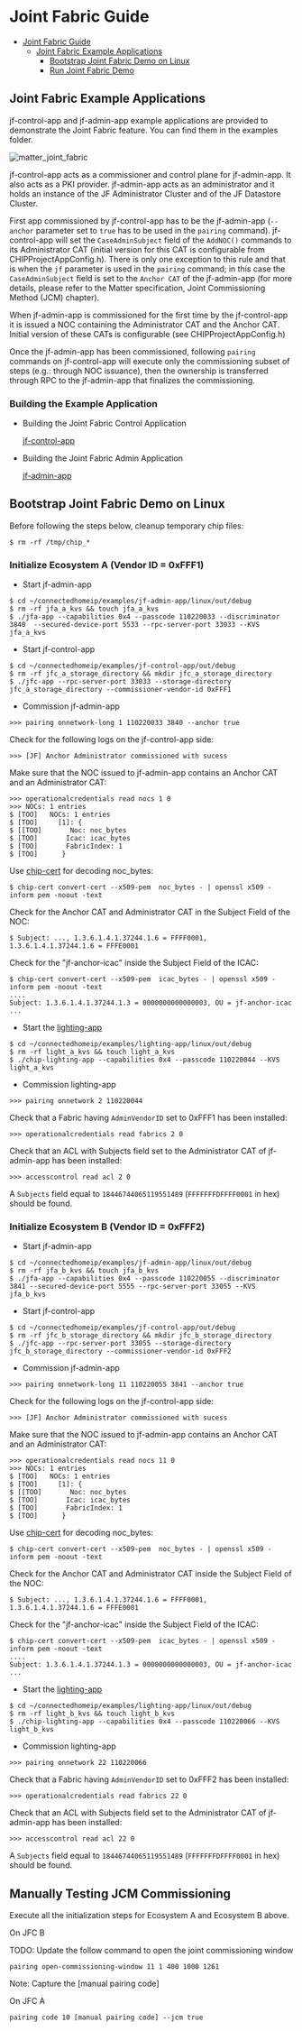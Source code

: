 # Joint Fabric Guide

-   [Joint Fabric Guide](#joint-fabric-guide)
    -   [Joint Fabric Example Applications](#joint-fabric-example-applications)
        -   [Bootstrap Joint Fabric Demo on Linux](#bootstrap-joint-fabric-demo-on-linux)
        -   [Run Joint Fabric Demo](#run-joint-fabric-demo)

## Joint Fabric Example Applications

jf-control-app and jf-admin-app example applications are provided to demonstrate
the Joint Fabric feature. You can find them in the examples folder.

![matter_joint_fabric](images/matter_joint_fabric.png)

jf-control-app acts as a commissioner and control plane for jf-admin-app. It
also acts as a PKI provider. jf-admin-app acts as an administrator and it holds
an instance of the JF Administrator Cluster and of the JF Datastore Cluster.

First app commissioned by jf-control-app has to be the jf-admin-app (`--anchor`
parameter set to `true` has to be used in the `pairing` command). jf-control-app
will set the `CaseAdminSubject` field of the `AddNOC()` commands to its
Administrator CAT (initial version for this CAT is configurable from
CHIPProjectAppConfig.h). There is only one exception to this rule and that is
when the `jf` parameter is used in the `pairing` command; in this case the
`CaseAdminSubject` field is set to the `Anchor CAT` of the jf-admin-app (for
more details, please refer to the Matter specification, Joint Commissioning
Method (JCM) chapter).

When jf-admin-app is commissioned for the first time by the jf-control-app it is
issued a NOC containing the Administrator CAT and the Anchor CAT. Initial
version of these CATs is configurable (see CHIPProjectAppConfig.h)

Once the jf-admin-app has been commissioned, following `pairing` commands on
jf-control-app will execute only the commissioning subset of steps (e.g.:
through NOC issuance), then the ownership is transferred through RPC to the
jf-admin-app that finalizes the commissioning.

### Building the Example Application

-   Building the Joint Fabric Control Application

    [jf-control-app](https://github.com/project-chip/connectedhomeip/tree/master/examples/jf-control-app/README.md)

-   Building the Joint Fabric Admin Application

    [jf-admin-app](https://github.com/project-chip/connectedhomeip/tree/master/examples/jf-admin-app/linux/README.md)

## Bootstrap Joint Fabric Demo on Linux

Before following the steps below, cleanup temporary chip files:

```
$ rm -rf /tmp/chip_*
```

### Initialize Ecosystem A (Vendor ID = 0xFFF1)

-   Start jf-admin-app

```
$ cd ~/connectedhomeip/examples/jf-admin-app/linux/out/debug
$ rm -rf jfa_a_kvs && touch jfa_a_kvs
$ ./jfa-app --capabilities 0x4 --passcode 110220033 --discriminator 3840  --secured-device-port 5533 --rpc-server-port 33033 --KVS jfa_a_kvs
```

-   Start jf-control-app

```
$ cd ~/connectedhomeip/examples/jf-control-app/out/debug
$ rm -rf jfc_a_storage_directory && mkdir jfc_a_storage_directory
$ ./jfc-app --rpc-server-port 33033 --storage-directory jfc_a_storage_directory --commissioner-vendor-id 0xFFF1
```

-   Commission jf-admin-app

```
>>> pairing onnetwork-long 1 110220033 3840 --anchor true
```

Check for the following logs on the jf-control-app side:

```
>>> [JF] Anchor Administrator commissioned with sucess
```

Make sure that the NOC issued to jf-admin-app contains an Anchor CAT and an
Administrator CAT:

```
>>> operationalcredentials read nocs 1 0
>>> NOCs: 1 entries
$ [TOO]   NOCs: 1 entries
$ [TOO]     [1]: {
$ [[TOO]       Noc: noc_bytes
$ [TOO]       Icac: icac_bytes
$ [TOO]       FabricIndex: 1
$ [TOO]      }
```

Use
[chip-cert](https://github.com/project-chip/connectedhomeip/tree/master/src/tools/chip-cert/README.md)
for decoding noc_bytes:

```
$ chip-cert convert-cert --x509-pem  noc_bytes - | openssl x509 -inform pem -noout -text
```

Check for the Anchor CAT and Administrator CAT in the Subject Field of the NOC:

```
$ Subject: ..., 1.3.6.1.4.1.37244.1.6 = FFFF0001, 1.3.6.1.4.1.37244.1.6 = FFFE0001
```

Check for the "jf-anchor-icac" inside the Subject Field of the ICAC:

```
$ chip-cert convert-cert --x509-pem  icac_bytes - | openssl x509 -inform pem -noout -text
....
Subject: 1.3.6.1.4.1.37244.1.3 = 0000000000000003, OU = jf-anchor-icac
...
```

-   Start the
    [lighting-app](https://github.com/project-chip/connectedhomeip/tree/master/examples/lighting-app/linux/README.md)

```
$ cd ~/connectedhomeip/examples/lighting-app/linux/out/debug
$ rm -rf light_a_kvs && touch light_a_kvs
$ ./chip-lighting-app --capabilities 0x4 --passcode 110220044 --KVS light_a_kvs
```

-   Commission lighting-app

```
>>> pairing onnetwork 2 110220044
```

Check that a Fabric having `AdminVendorID` set to 0xFFF1 has been installed:

```
>>> operationalcredentials read fabrics 2 0
```

Check that an ACL with Subjects field set to the Administrator CAT of
jf-admin-app has been installed:

```
>>> accesscontrol read acl 2 0
```

A `Subjects` field equal to `18446744065119551489` (`FFFFFFFDFFFF0001` in hex)
should be found.

### Initialize Ecosystem B (Vendor ID = 0xFFF2)

-   Start jf-admin-app

```
$ cd ~/connectedhomeip/examples/jf-admin-app/linux/out/debug
$ rm -rf jfa_b_kvs && touch jfa_b_kvs
$ ./jfa-app --capabilities 0x4 --passcode 110220055 --discriminator 3841 --secured-device-port 5555 --rpc-server-port 33055 --KVS jfa_b_kvs
```

-   Start jf-control-app

```
$ cd ~/connectedhomeip/examples/jf-control-app/out/debug
$ rm -rf jfc_b_storage_directory && mkdir jfc_b_storage_directory
$ ./jfc-app --rpc-server-port 33055 --storage-directory jfc_b_storage_directory --commissioner-vendor-id 0xFFF2
```

-   Commission jf-admin-app

```
>>> pairing onnetwork-long 11 110220055 3841 --anchor true
```

Check for the following logs on the jf-control-app side:

```
>>> [JF] Anchor Administrator commissioned with sucess
```

Make sure that the NOC issued to jf-admin-app contains an Anchor CAT and an
Administrator CAT:

```
>>> operationalcredentials read nocs 11 0
>>> NOCs: 1 entries
$ [TOO]   NOCs: 1 entries
$ [TOO]     [1]: {
$ [[TOO]       Noc: noc_bytes
$ [TOO]       Icac: icac_bytes
$ [TOO]       FabricIndex: 1
$ [TOO]      }
```

Use
[chip-cert](https://github.com/project-chip/connectedhomeip/tree/master/src/tools/chip-cert/README.md)
for decoding noc_bytes:

```
$ chip-cert convert-cert --x509-pem  noc_bytes - | openssl x509 -inform pem -noout -text
```

Check for the Anchor CAT and Administrator CAT inside the Subject Field of the
NOC:

```
$ Subject: ..., 1.3.6.1.4.1.37244.1.6 = FFFF0001, 1.3.6.1.4.1.37244.1.6 = FFFE0001
```

Check for the "jf-anchor-icac" inside the Subject Field of the ICAC:

```
$ chip-cert convert-cert --x509-pem  icac_bytes - | openssl x509 -inform pem -noout -text
....
Subject: 1.3.6.1.4.1.37244.1.3 = 0000000000000003, OU = jf-anchor-icac
...
```

-   Start the
    [lighting-app](https://github.com/project-chip/connectedhomeip/tree/master/examples/lighting-app/linux/README.md)

```
$ cd ~/connectedhomeip/examples/lighting-app/linux/out/debug
$ rm -rf light_b_kvs && touch light_b_kvs
$ ./chip-lighting-app --capabilities 0x4 --passcode 110220066 --KVS light_b_kvs
```

-   Commission lighting-app

```
>>> pairing onnetwork 22 110220066
```

Check that a Fabric having `AdminVendorID` set to 0xFFF2 has been installed:

```
>>> operationalcredentials read fabrics 22 0
```

Check that an ACL with Subjects field set to the Administrator CAT of
jf-admin-app has been installed:

```
>>> accesscontrol read acl 22 0
```

A `Subjects` field equal to `18446744065119551489` (`FFFFFFFDFFFF0001` in hex)
should be found.

## Manually Testing JCM Commissioning

Execute all the initialization steps for Ecosystem A and Ecosystem B above.

On JFC B

TODO: Update the follow command to open the joint commissioning window

```
pairing open-commissioning-window 11 1 400 1000 1261
```

Note: Capture the [manual pairing code]

On JFC A

```
pairing code 10 [manual pairing code] --jcm true
```
